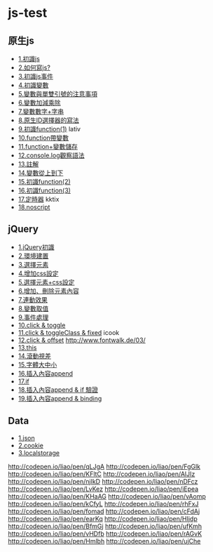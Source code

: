 js-test
=======

原生js
--------
* [1.初識js](http://codepen.io/liao/pen/rpDFg)  
* [2.如何寫js?](http://codepen.io/liao/pen/DKqCk)  
* [3.初識js事件](http://codepen.io/liao/full/ArIyc) 
* [4.初識變數](http://codepen.io/liao/full/JedxF) 
* [5.變數與單雙引號的注意事項](http://codepen.io/liao/full/cgECh)
* [6.變數加減乘除](http://codepen.io/liao/pen/etmbc) 
* [7.變數數字+字串](http://codepen.io/liao/pen/evpzy)
* [8.原生ID選擇器的寫法](http://codepen.io/liao/full/ownjB)
* [9.初識function(1)](http://codepen.io/liao/pen/gtsuH) lativ
* [10.function帶變數](http://codepen.io/liao/pen/ajILd)
* [11.function+變數儲存](http://codepen.io/liao/pen/bqsiL)
* [12.console.log觀察語法](http://codepen.io/liao/pen/eynDl)
* [13.註解](http://codepen.io/liao/pen/qsehI)
* [14.變數從上到下](http://codepen.io/liao/pen/rGnIK)
* [15.初識function(2)](http://codepen.io/liao/pen/gtsuH)
* [16.初識function(3)](http://codepen.io/liao/pen/hCfeo)
* [17.定時器](http://codepen.io/liao/pen/nrFhx) kktix
* [18.noscript](http://codepen.io/liao/pen/xdnsL)

jQuery
--------
* [1.jQuery初識](http://codepen.io/liao/pen/EdvaG)
* [2.環境建置](http://codepen.io/liao/pen/Cbwcz)
* [3.選擇元素](http://codepen.io/liao/pen/buEnc)
* [4.增加css設定](http://codepen.io/liao/pen/vszjw)
* [5.選擇元素+css設定](http://codepen.io/liao/pen/IGxfy)
* [6.增加、刪除元素內容](http://codepen.io/liao/pen/EoinC)
* [7.連動效果](http://codepen.io/liao/pen/AnaDt)
* [8.變數取值](http://codepen.io/liao/pen/ogtlz)
* [9.事件處理](http://codepen.io/liao/pen/qaAHe)
* [10.click & toggle](http://codepen.io/liao/pen/bnJzo)
* [11.click & toggleClass & fixed](http://codepen.io/liao/pen/dIFof) icook
* [12.click & offset](http://codepen.io/liao/pen/DHwzi) http://www.fontwalk.de/03/
* [13.this](http://codepen.io/liao/pen/fCIbF)
* [14.滾動視差 ](http://codepen.io/liao/pen/nIoCe)
* [15.字體大中小 ](http://codepen.io/liao/pen/gvbln)
* [16.插入內容append ](http://codepen.io/liao/pen/utcfj)
* [17.if](http://codepen.io/liao/pen/IkyqB)
* [18.插入內容append & if 驗證](http://codepen.io/liao/pen/goJLD)
* [19.插入內容append & binding](http://codepen.io/liao/pen/nhzey)

Data
--------
* [1.json ](http://codepen.io/liao/pen/yDdAf)
* [2.cookie](http://codepen.io/liao/pen/noKtC)
* [3.localstorage](http://codepen.io/liao/pen/LyKkf)









http://codepen.io/liao/pen/qLJgA
http://codepen.io/liao/pen/FgGlk
http://codepen.io/liao/pen/KFltC
http://codepen.io/liao/pen/AlJIz
http://codepen.io/liao/pen/njIkD
http://codepen.io/liao/pen/nDFcz
http://codepen.io/liao/pen/LvKez
http://codepen.io/liao/pen/iEpea
http://codepen.io/liao/pen/KHaAG
http://codepen.io/liao/pen/vAomp
http://codepen.io/liao/pen/kCfyL
http://codepen.io/liao/pen/rhFxJ
http://codepen.io/liao/pen/fomad
http://codepen.io/liao/pen/cFdAj
http://codepen.io/liao/pen/earKq
http://codepen.io/liao/pen/HIjdp
http://codepen.io/liao/pen/BfmGj
http://codepen.io/liao/pen/ufKmh
http://codepen.io/liao/pen/vHDfb
http://codepen.io/liao/pen/rAGvK
http://codepen.io/liao/pen/Hmlbh
http://codepen.io/liao/pen/ujChe
